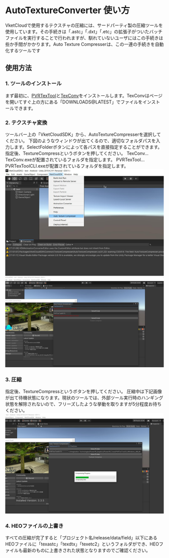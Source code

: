 # AutoTextureConverter 使い方
VketCloudで使用するテクスチャの圧縮には、サードパーティ製の圧縮ツールを使用しています。その手続きは「.astc」「.dxt」「.etc」の拡張子がついたバッチファイルを実行することで行われますが、馴れていないユーザにはこの手続きは些か手間がかかります。Auto Texture Compresserは、この一連の手続きを自動化するツールです
## 使用方法
### 1. ツールのインストール
まず最初に、[PVRTexTool](https://developer.imaginationtech.com/pvrtextool/)と[TexConv](https://github.com/Microsoft/DirectXTex/wiki/Texconv)をインストールします。TexConvはページを開いてすぐ上の方にある「DOWNLOADS@LATEST」でファイルをインストールできます。

### 2. テクスチャ変換
ツールバー上の「VketCloudSDK」から、AutoTextureCompresserを選択してください。
下図のようなウィンドウが出てくるので、適切なフォルダパスを入力します。SelectFolderボタンによって各パスを直接指定することができます。指定後、TextureCompressというボタンを押してください。
	TexConv…TexConv.exeが配置されているフォルダを指定します。
	PVRTexTool…PVRTexToolCLI.exeが配置されているフォルダを指定します。
![altツールバー説明](images/1.jpg)
![altウィンドウ](images/2.jpg)

### 3. 圧縮
指定後、TextureCompressというボタンを押してください。
圧縮中は下記画像が出て待機状態になります。現状のツールでは、外部ツール実行時のハンギング状態を解除されないので、フリーズしたような挙動を取りますが5分程度お待ちください。
![alt圧縮中](images/3.jpg)

### 4. HEOファイルの上書き
すべての圧縮が完了すると「プロジェクト名/release/data/field」以下にあるHEOファイルに「texastc」「texdtx」「texetc2」というフォルダができ、HEOファイルも最新のものに上書きされた状態となりますのでご確認ください。